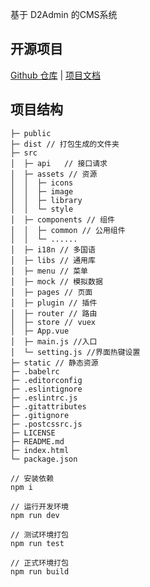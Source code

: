 基于 D2Admin 的CMS系统

## 开源项目

[Github 仓库](https://github.com/d2-projects/d2-admin) |
[项目文档](http://d2admin.fairyever.com/zh/)

## 项目结构
```
├─ public
├─ dist // 打包生成的文件夹
├─ src
│  ├─ api   // 接口请求
│  ├─ assets // 资源
│  │  ├─ icons
│  │  ├─ image
│  │  ├─ library
│  │  └─ style
│  ├─ components // 组件
│  │  ├─ common // 公用组件
│  │  └─ ......
│  ├─ i18n // 多国语
│  ├─ libs // 通用库
│  ├─ menu // 菜单
│  ├─ mock // 模拟数据
│  ├─ pages // 页面
│  ├─ plugin // 插件
│  ├─ router // 路由
│  ├─ store // vuex
│  ├─ App.vue
│  ├─ main.js //入口
│  └─ setting.js //界面热键设置
├─ static // 静态资源
├─ .babelrc
├─ .editorconfig
├─ .eslintignore
├─ .eslintrc.js
├─ .gitattributes
├─ .gitignore
├─ .postcssrc.js
├─ LICENSE
├─ README.md
├─ index.html
└─ package.json
```

```
// 安装依赖
npm i

// 运行开发环境
npm run dev

// 测试环境打包
npm run test

// 正式环境打包
npm run build
```

